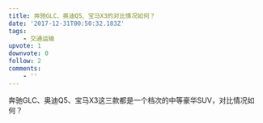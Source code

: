 ```yaml
---
title: 奔驰GLC、奥迪Q5、宝马X3的对比情况如何？
date: '2017-12-31T00:50:32.183Z'
tags:
    - 交通运输
upvote: 1
downvote: 0
follow: 2
comments:
    - ''
---
```


奔驰GLC、奥迪Q5、宝马X3这三款都是一个档次的中等豪华SUV，对比情况如何？
